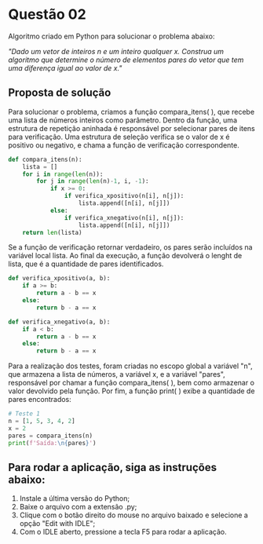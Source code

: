 <h1>Questão 02</h1>

Algoritmo criado em Python para solucionar o problema abaixo:

<i>"Dado um vetor de inteiros n e um inteiro qualquer x. Construa um algoritmo que determine o número de elementos pares do vetor que tem uma diferença igual ao valor de x."</i>


<h2>Proposta de solução</h2>


Para solucionar o problema, criamos a função compara_itens( ), que recebe uma lista de números inteiros como parâmetro. Dentro da função, uma estrutura de repetição aninhada é responsável por selecionar pares de itens para verificação. Uma estrutura de seleção verifica se o valor de x é positivo ou negativo, e chama a função de verificação correspondente.

```Python
def compara_itens(n):
    lista = []
    for i in range(len(n)):
        for j in range(len(n)-1, i, -1):
            if x >= 0:
                if verifica_xpositivo(n[i], n[j]):
                    lista.append([n[i], n[j]])
            else:
                if verifica_xnegativo(n[i], n[j]):
                    lista.append([n[i], n[j]])
    return len(lista)
```

Se a função de verificação retornar verdadeiro, os pares serão incluídos na variável local lista. Ao final da execução, a função devolverá o lenght de lista, que é a quantidade de pares identificados.


```Python
def verifica_xpositivo(a, b):
    if a >= b:
        return a - b == x
    else:
        return b - a == x

def verifica_xnegativo(a, b):
    if a < b:
        return a - b == x
    else:
        return b - a == x
```
Para a realização dos testes, foram criadas no escopo global a variável "n", que armazena a lista de números, a variável x, e a variável "pares", responsável por chamar a função compara_itens( ), bem como armazenar o valor devolvido pela função. Por fim, a função print( ) exibe a quantidade de pares encontrados: 


```Python
# Teste 1
n = [1, 5, 3, 4, 2]
x = 2
pares = compara_itens(n)
print(f'Saída:\n{pares}')
```


<h2>Para rodar a aplicação, siga as instruções abaixo:</h2>
<ol>
    <li>Instale a última versão do Python;</li>
    <li>Baixe o arquivo com a extensão .py;</li>
    <li>Clique com o botão direito do mouse no arquivo baixado e selecione a opção "Edit with IDLE";</li>
    <li>Com o IDLE aberto, pressione a tecla F5 para rodar a aplicação.</li>
</ol>